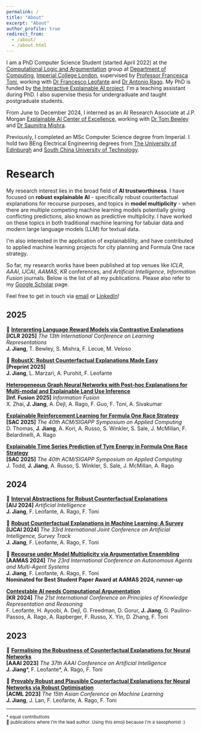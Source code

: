 ```yaml
---
permalink: /
title: "About"
excerpt: "About"
author_profile: true
redirect_from: 
  - /about/
  - /about.html
---
```


I am a PhD Computer Science Student (started April 2022) at the [Computational Logic and Argumentation](https://clarg.doc.ic.ac.uk/) group at [Department of Computing](https://www.imperial.ac.uk/computing), [Imperial College London](https://www.imperial.ac.uk/), supervised by [Professor Francesca Toni](https://www.doc.ic.ac.uk/~ft/), working with [Dr Francesco Leofante](https://fraleo.github.io/) and [Dr Antonio Rago](https://www.doc.ic.ac.uk/~afr114/). My PhD is funded by [the Interactive Explainable AI project](https://raeng.org.uk/programmes-and-prizes/programmes/meet-the-researchers/professor-francesca-toni). I'm a teaching assistant during PhD. I also supervise thesis for undergraduate and taught postgraduate students. 

From June to December 2024, I interned as an AI Research Associate at J.P. Morgan [Explainable AI Center of Excellence](https://www.jpmorgan.com/technology/artificial-intelligence/initiatives/explainable-ai-center-of-excellence), working with [Dr Tom Bewley](https://tombewley.com/) and [Dr Saumitra Mishra](https://sites.google.com/site/saumitramishrac4dm). 

Previously, I completed an MSc Computer Science degree from Imperial. I hold two BEng Electrical Engineering degrees from [The University of Edinburgh](https://www.ed.ac.uk/) and [South China University of Technology](https://www.scut.edu.cn/en/).

# Research

My research interest lies in the broad field of **AI trustworthiness**. I have focused on **robust explainable AI** - specifically robust counterfactual explanations for recourse purposes, and topics in **model multiplicity** - when there are multiple competing machine learning models potentially giving conflicting predictions, also known as predictive multiplicity. I have worked on these topics in both traditional machine learning for tabular data and modern large language models (LLM) for textual data.

I'm also interested in the application of explainablility, and have contributed to applied machine learning projects for city planning and Formula One race strategy.

So far, my research works have been published at top venues like *ICLR*, *AAAI*, *IJCAI*, *AAMAS*, *KR* conferences, and *Artificial Intelligence*, *Information Fusion* journals. Below is the list of all my publications. Please also refer to my [Google Scholar](https://scholar.google.com/citations?user=NcFKI8kAAAAJ&hl=en) page. 

Feel free to get in touch via [email](mailto:junqi.jiang@imperial.ac.uk) or [LinkedIn](https://www.linkedin.com/in/junqijiang/)!


## 2025

🎷 [**Interpreting Language Reward Models via Contrastive Explanations**](https://openreview.net/forum?id=i8IwcQBi74)\
**[ICLR 2025]**  *The 13th International Conference on Learning Representations*\
**J. Jiang**, T. Bewley, S. Mishra, F. Lecue, M. Veloso

🎷 [**RobustX: Robust Counterfactual Explanations Made Easy**](https://arxiv.org/abs/2502.13751)\
**[Preprint 2025]**\
**J. Jiang**, L. Marzari, A. Purohit, F. Leofante

[**Heterogeneous Graph Neural Networks with Post-hoc Explanations for Multi-modal and Explainable Land Use Inference**](https://doi.org/10.1016/j.inffus.2025.103057)\
**[Inf. Fusion 2025]** *Information Fusion*\
X. Zhai, **J. Jiang**, A. Dejl, A. Rago, F. Guo, F. Toni, A. Sivakumar

[**Explainable Reinforcement Learning for Formula One Race Strategy**](https://arxiv.org/abs/2501.04068)\
**[SAC 2025]** *The 40th ACM/SIGAPP Symposium on Applied Computing*\
D. Thomas, **J. Jiang**, A. Kori, A. Russo, S. Winkler, S. Sale, J. McMillan, F. Belardinelli, A. Rago

[**Explainable Time Series Prediction of Tyre Energy in Formula One Race Strategy**](https://arxiv.org/abs/2501.04067)\
**[SAC 2025]** *The 40th ACM/SIGAPP Symposium on Applied Computing*\
J. Todd, **J. Jiang**, A. Russo, S. Winkler, S. Sale, J. McMillan, A. Rago


## 2024

🎷 [**Interval Abstractions for Robust Counterfactual Explanations**](https://doi.org/10.1016/j.artint.2024.104218)\
**[AIJ 2024]**  *Artificial Intelligence*\
**J. Jiang**, F. Leofante, A. Rago, F. Toni

🎷 [**Robust Counterfactual Explanations in Machine Learning: A Survey**](https://www.ijcai.org/proceedings/2024/894)\
**[IJCAI 2024]**  *The 33rd International Joint Conference on Artificial Intelligence, Survey Track*\
**J. Jiang**, F. Leofante, A. Rago, F. Toni

🎷 [**Recourse under Model Multiplicity via Argumentative Ensembling**](https://dl.acm.org/doi/10.5555/3635637.3662950)\
**[AAMAS 2024]**  *The 23rd International Conference on Autonomous Agents and Multi-Agent Systems*\
**J. Jiang**, F. Leofante, A. Rago, F. Toni\
**Nominated for Best Student Paper Award at AAMAS 2024, runner-up**

[**Contestable AI needs Computational Argumentation**](https://arxiv.org/abs/2405.10729)\
**[KR 2024]** *The 21st International Conference on Principles of Knowledge Representation and Reasoning*\
F. Leofante, H. Ayoobi, A. Dejl, G. Freedman, D. Gorur, **J. Jiang**, G. Paulino-Passos, A. Rago, A. Rapberger, F. Russo, X. Yin, D. Zhang, F. Toni

## 2023

🎷 [**Formalising the Robustness of Counterfactual Explanations for Neural Networks**](https://ojs.aaai.org/index.php/AAAI/article/view/26740)\
**[AAAI 2023]**  *The 37th AAAI Conference on Artificial Intelligence*\
**J. Jiang**\*, F. Leofante\*, A. Rago, F. Toni

🎷 [**Provably Robust and Plausible Counterfactual Explanations for Neural Networks via Robust Optimisation**](https://proceedings.mlr.press/v222/jiang24a.html)\
**[ACML 2023]**  *The 15th Asian Conference on Machine Learning*\
**J. Jiang**, J. Lan, F. Leofante, A. Rago, F. Toni

---

<sub>* equal contributions</sub>\
<sub>🎷 publications where I'm the lead author. Using this emoji because I'm a saxophonist :) </sub>

